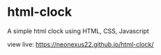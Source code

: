 # html-clock

A simple html clock using HTML, CSS, Javascript

view live: https://neonexus22.github.io/html-clock/
